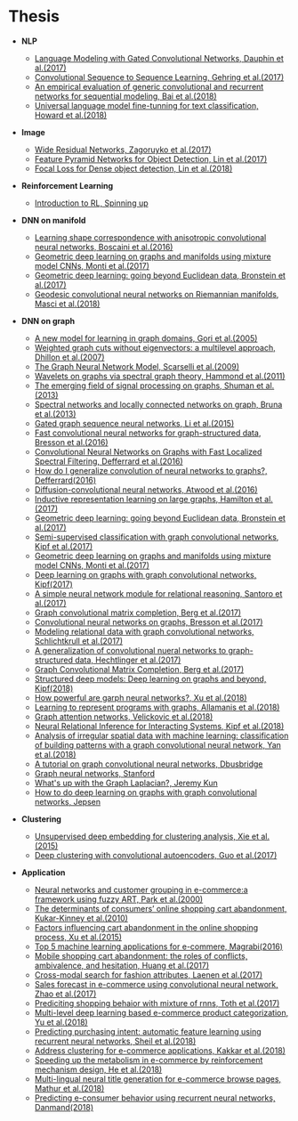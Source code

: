 # Thesis

+ **NLP**
   - [Language Modeling with Gated Convolutional Networks, Dauphin et al.(2017)]()   
   - [Convolutional Sequence to Sequence Learning, Gehring et al.(2017)]()
   - [An empirical evaluation of generic convolutional and recurrent networks for sequential modeling, Bai et al.(2018)](https://arxiv.org/pdf/1803.01271.pdf)
   - [Universal language model fine-tunning for text classification, Howard et al.(2018)](https://arxiv.org/pdf/1801.06146.pdf)

+ **Image**
   - [Wide Residual Networks, Zagoruyko et al.(2017)](https://arxiv.org/pdf/1605.07146.pdf)
   - [Feature Pyramid Networks for Object Detection, Lin et al.(2017)](https://arxiv.org/pdf/1612.03144.pdf) 
   - [Focal Loss for Dense object detection, Lin et al.(2018)](https://arxiv.org/pdf/1708.02002.pdf)
   
+ **Reinforcement Learning**
   - [Introduction to RL, Spinning up]()

+ **DNN on manifold**
   - [Learning shape correspondence with anisotropic convolutional neural networks, Boscaini et al.(2016)]()
   - [Geometric deep learning on graphs and manifolds using mixture model CNNs, Monti et al.(2017)]()
   - [Geometric deep learning: going beyond Euclidean data, Bronstein et al.(2017)]()
   - [Geodesic convolutional neural networks on Riemannian manifolds, Masci et al.(2018)]()
   
+ **DNN on graph**
   - [A new model for learning in graph domains, Gori et al.(2005)]()
   - [Weighted graph cuts without eigenvectors: a multilevel approach, Dhillon et al.(2007)]()
   - [The Graph Neural Network Model, Scarselli et al.(2009)]()
   - [Wavelets on graphs via spectral graph theory, Hammond et al.(2011)]()
   - [The emerging field of signal processing on graphs, Shuman et al.(2013)]()
   - [Spectral networks and locally connected networks on graph, Bruna et al.(2013)]()
   - [Gated graph sequence neural networks, Li et al.(2015)]()
   - [Fast convolutional neural networks for graph-structured data, Bresson et al.(2016)]()
   - [Convolutional Neural Networks on Graphs with Fast Localized Spectral Filtering, Defferrard et al.(2016)]()
   - [How do I generalize convolution of neural networks to graphs?, Defferrard(2016)]()
   - [Diffusion-convolutional neural networks, Atwood et al.(2016)]()
   - [Inductive representation learning on large graphs, Hamilton et al.(2017)]()
   - [Geometric deep learning: going beyond Euclidean data, Bronstein et al.(2017)]()
   - [Semi-supervised classification with graph convolutional networks, Kipf et al.(2017)]()
   - [Geometric deep learning on graphs and manifolds using mixture model CNNs, Monti et al.(2017)]()
   - [Deep learning on graphs with graph convolutional networks, Kipf(2017)]()
   - [A simple neural network module for relational reasoning, Santoro et al.(2017)]()
   - [Graph convolutional matrix completion, Berg et al.(2017)]()
   - [Convolutional neural networks on graphs, Bresson et al.(2017)]()
   - [Modeling relational data with graph convolutional networks, Schlichtkrull et al.(2017)]()
   - [A generalization of convolutional nueral networks to graph-structured data, Hechtlinger et al.(2017)]()
   - [Graph Convolutional Matrix Completion, Berg et al.(2017)](https://arxiv.org/pdf/1706.02263.pdf)
   - [Structured deep models: Deep learning on graphs and beyond, Kipf(2018)]()
   - [How powerful are garph neural networks?, Xu et al.(2018)]()
   - [Learning to represent programs with graphs, Allamanis et al.(2018)]()
   - [Graph attention networks, Velickovic et al.(2018)]()
   - [Neural Relational Inference for Interacting Systems, Kipf et al.(2018)]()
   - [Analysis of irregular spatial data with machine learning: classification of building patterns with a graph convolutional neural network, Yan et al.(2018)]()
   - [A tutorial on graph convolutional neural networks, Dbusbridge]()
   - [Graph neural networks, Stanford]()
   - [What's up with the Graph Laplacian?, Jeremy Kun]()
   - [How to do deep learning on graphs with graph convolutional networks, Jepsen]()

+ **Clustering**
   - [Unsupervised deep embedding for clustering analysis, Xie et al.(2015)](https://arxiv.org/pdf/1511.06335.pdf)
   - [Deep clustering with convolutional autoencoders, Guo et al.(2017)](https://xifengguo.github.io/papers/ICONIP17-DCEC.pdf)

+ **Application**
   - [Neural networks and customer grouping in e-commerce:a framework using fuzzy ART, Park et al.(2000)]()
   - [The determinants of consumers’ online shopping cart abandonment, Kukar-Kinney et al.(2010)]()
   - [Factors influencing cart abandonment in the online shopping process, Xu et al.(2015)]()
   - [Top 5 machine learning applications for e-commere, Magrabi(2016)]()
   - [Mobile shopping cart abandonment: the roles of conflicts, ambivalence, and hesitation, Huang et al.(2017)]()
   - [Cross-modal search for fashion attributes, Laenen et al.(2017)]()
   - [Sales forecast in e-commerce using convolutional neural network, Zhao et al.(2017)]()
   - [Prediciting shopping behaior with mixture of rnns, Toth et al.(2017)]()
   - [Multi-level deep learning based e-commerce product categorization, Yu et al.(2018)]()
   - [Predicting purchasing intent: automatic feature learning using recurrent neural networks, Sheil et al.(2018)]()
   - [Address clustering for e-commerce applications, Kakkar et al.(2018)]()
   - [Speeding up the metabolism in e-commerce by reinforcement mechanism design, He et al.(2018)]()
   - [Multi-lingual neural title generation for e-commerce browse pages, Mathur et al.(2018)]()
   - [Predicting e-consumer behavior using recurrent neural networks, Danmand(2018)]()
 
   
